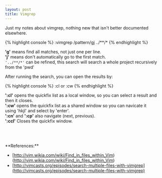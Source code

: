 ```yaml
---
layout: post
title: Vimgrep
---
```


Just my notes about vimgrep, nothing new that isn't better documented elsewhere.

{% highlight console %}
  :vimgrep /pattern/gj ../**/*
{% endhighlight %}

**'g'** means find all matches, not just one per line.  
**'j'** means don't automatically go to the first match.  
`'../**/*'` can be refined, this search will search a whole project recursively from the 'pwd'  

After running the search, you can open the results by:

{% highlight console %}
  :cl or :cw 
{% endhighlight %}

**':cl'** opens the quickfix list as a local window, so you can select a result and then it closes.  
**':cw'** opens the quickfix list as a shared window so you can navicate it using 'hkjl' and select by 'enter'.  
**':cn'** and **':cp'** also navigate (next, previous).  
**':ccl'** Closes the quickfix window.
<!--more-->
 <br>
 <br>
 <br>
**References:**

* [http://vim.wikia.com/wiki/Find_in_files_within_Vim)(http://vim.wikia.com/wiki/Find_in_files_within_Vim)
* [http://vimcasts.org/episodes/search-multiple-files-with-vimgrep](http://vimcasts.org/episodes/search-multiple-files-with-vimgrep)
